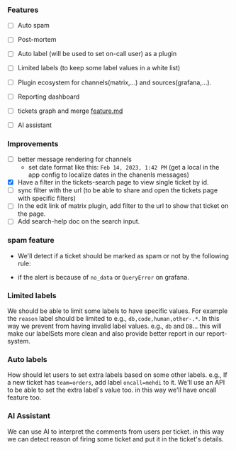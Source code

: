 ### Features
-[ ]  Auto spam
-[ ] Post-mortem
-[ ] Auto label (will be used to set on-call user) as a plugin
-[ ] Limited labels (to keep some label values in a white list)
-[ ] Plugin ecosystem for channels(matrix,...) and sources(grafana,...).
-[ ] Reporting dashboard
-[ ] tickets graph and merge [feature.md](tickets_graph_and_merge_feature.md)
-[ ] AI assistant


### Improvements
- [ ] better message rendering for channels
  - set date format like this: `Feb 14, 2023, 1:42 PM` (get a local in the app config to localize dates in the chanenls messages)
- [x] Have a filter in the tickets-search page to view single ticket by id.
- [ ] sync filter with the url (to be able to share and open the tickets page with specific filters)
- [ ] In the edit link of matrix plugin, add filter to the url to show that ticket on the page.
- [ ] Add search-help doc on the search input.

### spam feature

- We'll detect if a ticket should be marked as spam or not by the following rule:

- if the alert is because of `no_data` or `QueryError` on grafana.

### Limited labels
We should be able to limit some labels to have specific values.
For example the `reason` label should be limited to e.g., `db,code,human,other-.*`.
In this way we prevent from having invalid label values. e.g., `db` and `DB`...
this will make our labelSets more clean and also provide better report in our report-system.


### Auto labels
How should let users to set extra labels based on some other labels.
e.g., If a new ticket has `team=orders`, add label `oncall=mehdi` to it.
We'll use an API to be able to set the extra label's value too. in this way we'll have oncall feature too.

### AI Assistant
We can use AI to interpret the comments from users per ticket. in this way we can detect reason of firing some ticket
and put it in the ticket's details.
